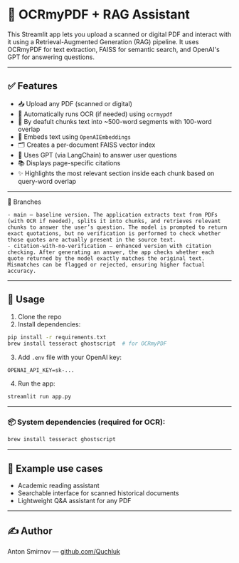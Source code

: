 # 📄 OCRmyPDF + RAG Assistant

This Streamlit app lets you upload a scanned or digital PDF and interact with it using a Retrieval-Augmented Generation (RAG) pipeline.
It uses OCRmyPDF for text extraction, FAISS for semantic search, and OpenAI's GPT for answering questions.

---

## ✅ Features
- 📥 Upload any PDF (scanned or digital)
- 🔎 Automatically runs OCR (if needed) using `ocrmypdf`
- 🧠 By deafult chunks text into ~500-word segments with 100-word overlap
- 🧬 Embeds text using `OpenAIEmbeddings`
- 🗂 Creates a per-document FAISS vector index
- 🤖 Uses GPT (via LangChain) to answer user questions
- 📚 Displays page-specific citations
- ✨ Highlights the most relevant section inside each chunk based on query-word overlap

---

🔀 Branches
	
	- main – baseline version. The application extracts text from PDFs (with OCR if needed), splits it into chunks, and retrieves relevant chunks to answer the user’s question. The model is prompted to return exact quotations, but no verification is performed to check whether those quotes are actually present in the source text.
	- citation-with-no-verification – enhanced version with citation checking. After generating an answer, the app checks whether each quote returned by the model exactly matches the original text. Mismatches can be flagged or rejected, ensuring higher factual accuracy.

 ---

## 🚀 Usage
1. Clone the repo
2. Install dependencies:
```bash
pip install -r requirements.txt
brew install tesseract ghostscript  # for OCRmyPDF
```
3. Add `.env` file with your OpenAI key:
```env
OPENAI_API_KEY=sk-...
```
4. Run the app:
```bash
streamlit run app.py
```

---

### 📦 System dependencies (required for OCR):
```bash
brew install tesseract ghostscript
```

---

## 🧠 Example use cases
- Academic reading assistant 
- Searchable interface for scanned historical documents
- Lightweight Q&A assistant for any PDF

---

## ✍️ Author
Anton Smirnov — [github.com/Quchluk](https://github.com/Quchluk)
